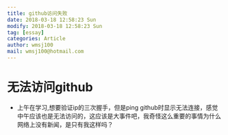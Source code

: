 ```yaml
---
title: github访问失败
date: 2018-03-18 12:58:23 Sun
modify: 2018-03-18 12:58:23 Sun
tag: [essay]
categories: Article
author: wmsj100
mail: wmsj100@hotmail.com
---
```


# 无法访问github
- 上午在学习,想要验证ip的三次握手，但是ping github时显示无法连接，感觉中午应该也是无法访问的，这应该是大事件吧，我奇怪这么重要的事情为什么网络上没有新闻，是只有我这样吗？

